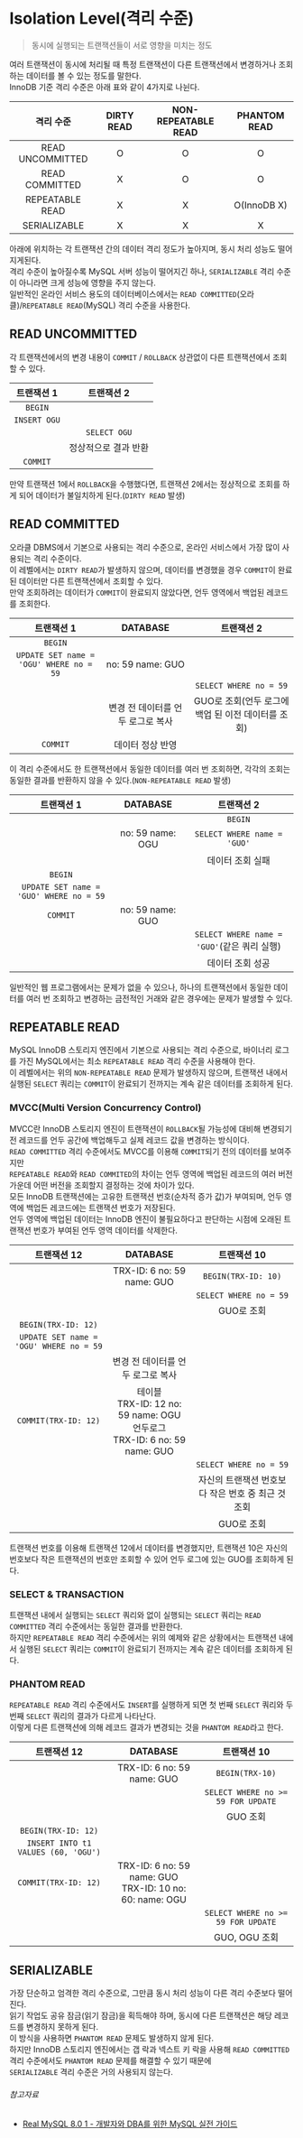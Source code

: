 # Isolation Level(격리 수준)

> 동시에 실행되는 트랜잭션들이 서로 영향을 미치는 정도

여러 트랜잭션이 동시에 처리될 때 특정 트랜잭션이 다른 트랜잭션에서 변경하거나 조회하는 데이터를 볼 수 있는 정도를 말한다.  
InnoDB 기준 격리 수준은 아래 표와 같이 4가지로 나뉜다.

|      격리 수준       | DIRTY READ | NON-REPEATABLE READ | PHANTOM READ |
|:----------------:|:----------:|:-------------------:|:------------:|
| READ UNCOMMITTED |     O      |          O          |      O       |
|  READ COMMITTED  |     X      |          O          |      O       |
| REPEATABLE READ  |     X      |          X          | O(InnoDB X)  |
|   SERIALIZABLE   |     X      |          X          |      X       |

아래에 위치하는 각 트랜잭션 간의 데이터 격리 정도가 높아지며, 동시 처리 성능도 떨어지게된다.  
격리 수준이 높아질수록 MySQL 서버 성능이 떨어지긴 하나, `SERIALIZABLE` 격리 수준이 아니라면 크게 성능에 영향을 주지 않는다.  
일반적인 온라인 서비스 용도의 데이터베이스에서는 `READ COMMITTED`(오라클)/`REPEATABLE READ`(MySQL) 격리 수준을 사용한다.

## READ UNCOMMITTED

각 트랜잭션에서의 변경 내용이 `COMMIT` / `ROLLBACK` 상관없이 다른 트랜잭션에서 조회할 수 있다.

|    트랜잭션 1    |    트랜잭션 2    |
|:------------:|:------------:|
|   `BEGIN`    |              |
| `INSERT OGU` |              |
|              | `SELECT OGU` |
|              | 정상적으로 결과 반환  |
|   `COMMIT`   |              |

만약 트랜잭션 1에서 `ROLLBACK`을 수행했다면, 트랜잭션 2에서는 정상적으로 조회를 하게 되어 데이터가 불일치하게 된다.(`DIRTY READ` 발생)

## READ COMMITTED

오라클 DBMS에서 기본으로 사용되는 격리 수준으로, 온라인 서비스에서 가장 많이 사용되는 격리 수준이다.  
이 레벨에서는 `DIRTY READ`가 발생하지 않으며, 데이터를 변경했을 경우 `COMMIT`이 완료된 데이터만 다른 트랜잭션에서 조회할 수 있다.  
만약 조회하려는 데이터가 `COMMIT`이 완료되지 않았다면, 언두 영역에서 백업된 레코드를 조회한다.

|                 트랜잭션 1                  |      DATABASE       |             트랜잭션 2              |
|:---------------------------------------:|:-------------------:|:-------------------------------:|
|                 `BEGIN`                 |                     |                                 |
| `UPDATE SET name = 'OGU' WHERE no = 59` |  no: 59 name: GUO   |                                 |
|                                         |                     |     `SELECT WHERE no = 59`      |
|                                         | 변경 전 데이터를 언두 로그로 복사 | GUO로 조회(언두 로그에 백업 된 이전 데이터를 조회) |
|                `COMMIT`                 |      데이터 정상 반영      |                                 |

이 격리 수준에서도 한 트랜잭션에서 동일한 데이터를 여러 번 조회하면, 각각의 조회는 동일한 결과를 반환하지 않을 수 있다.(`NON-REPEATABLE READ` 발생)

|                 트랜잭션 1                  |     DATABASE     |                트랜잭션 2                 |
|:---------------------------------------:|:----------------:|:-------------------------------------:|
|                                         |                  |                `BEGIN`                |
|                                         | no: 59 name: OGU |      `SELECT WHERE name = 'GUO'`      |
|                                         |                  |               데이터 조회 실패               |
|                 `BEGIN`                 |                  |                                       |
| `UPDATE SET name = 'GUO' WHERE no = 59` |                  |                                       |
|                `COMMIT`                 | no: 59 name: GUO |                                       |
|                                         |                  | `SELECT WHERE name = 'GUO'`(같은 쿼리 실행) |
|                                         |                  |               데이터 조회 성공               |

일반적인 웹 프로그램에서는 문제가 없을 수 있으나, 하나의 트랜잭션에서 동일한 데이터를 여러 번 조회하고 변경하는 금전적인 거래와 같은 경우에는 문제가 발생할 수 있다.

## REPEATABLE READ

MySQL InnoDB 스토리지 엔진에서 기본으로 사용되는 격리 수준으로, 바이너리 로그를 가진 MySQL에서는 최소 `REPEATABLE READ` 격리 수준을 사용해야 한다.  
이 레벨에서는 위의 `NON-REPEATABLE READ` 문제가 발생하지 않으며, 트랜잭션 내에서 실행된 `SELECT` 쿼리는 `COMMIT`이 완료되기 전까지는 계속 같은 데이터를 조회하게 된다.

### MVCC(Multi Version Concurrency Control)

MVCC란 InnoDB 스토리지 엔진이 트랜잭션이 `ROLLBACK`될 가능성에 대비해 변경되기 전 레코드를 언두 공간에 백업해두고 실제 레코드 값을 변경하는 방식이다.  
`READ COMMITTED` 격리 수준에서도 MVCC를 이용해 `COMMIT`되기 전의 데이터를 보여주지만  
`REPEATABLE READ`와 `READ COMMITED`의 차이는 언두 영역에 백업된 레코드의 여러 버전 가운데 어떤 버전을 조회할지 결정하는 것에 차이가 있다.  
모든 InnoDB 트랜잭션에는 고유한 트랜잭션 번호(순차적 증가 값)가 부여되며, 언두 영역에 백업든 레코드에는 트랜잭션 번호가 저장된다.  
언두 영역에 백업된 데이터는 InnoDB 엔진이 불필요하다고 판단하는 시점에 오래된 트랜잭션 번호가 부여된 언두 영역 데이터를 삭제한다.

|                 트랜잭션 12                 |                                 DATABASE                                 |            트랜잭션 10            |
|:---------------------------------------:|:------------------------------------------------------------------------:|:-----------------------------:|
|                                         |                        TRX-ID: 6 no: 59 name: GUO                        |      `BEGIN(TRX-ID: 10)`      |
|                                         |                                                                          |    `SELECT WHERE no = 59`     |
|                                         |                                                                          |            GUO로 조회            |
|           `BEGIN(TRX-ID: 12)`           |                                                                          |                               |
| `UPDATE SET name = 'OGU' WHERE no = 59` |                                                                          |                               |
|                                         |                           변경 전 데이터를 언두 로그로 복사                            |                               |
|          `COMMIT(TRX-ID: 12)`           | 테이블<br>TRX-ID: 12 no: 59 name: OGU<br>언두로그<br>TRX-ID: 6 no: 59 name: GUO |                               |
|                                         |                                                                          |    `SELECT WHERE no = 59`     |
|                                         |                                                                          | 자신의 트랜잭션 번호보다 작은 번호 중 최근 것 조회 |
|                                         |                                                                          |            GUO로 조회            |

트랜잭션 번호를 이용해 트랜잭션 12에서 데이터를 변경했지만, 트랜잭션 10은 자신의 번호보다 작은 트랜잭션의 번호만 조회할 수 있어 언두 로그에 있는 GUO를 조회하게 된다.

### SELECT & TRANSACTION

트랜잭션 내에서 실행되는 `SELECT` 쿼리와 없이 실행되는 `SELECT` 쿼리는 `READ COMMITTED` 격리 수준에서는 동일한 결과를 반환한다.  
하지만 `REPEATABLE READ` 격리 수준에서는 위의 예제와 같은 상황에서는 트랜잭션 내에서 실행된 `SELECT` 쿼리는 `COMMIT`이 완료되기 전까지는 계속 같은 데이터를 조회하게 된다.

### PHANTOM READ

`REPEATABLE READ` 격리 수준에서도 `INSERT`를 실행하게 되면 첫 번째 `SELECT` 쿼리와 두 번째 `SELECT` 쿼리의 결과가 다르게 나타난다.  
이렇게 다른 트랜잭션에 의해 레코드 결과가 변경되는 것을 `PHANTOM READ`라고 한다.

|               트랜잭션 12               |                          DATABASE                          |              트랜잭션 10               |
|:-----------------------------------:|:----------------------------------------------------------:|:----------------------------------:|
|                                     |                 TRX-ID: 6 no: 59 name: GUO                 |          `BEGIN(TRX-10)`           |
|                                     |                                                            | `SELECT WHERE no >= 59 FOR UPDATE` |
|                                     |                                                            |               GUO 조회               |
|         `BEGIN(TRX-ID: 12)`         |                                                            |                                    |
| `INSERT INTO t1 VALUES (60, 'OGU')` |                                                            |                                    |
|        `COMMIT(TRX-ID: 12)`         | TRX-ID: 6 no: 59 name: GUO<br>TRX-ID: 10 no: 60: name: OGU |                                    |
|                                     |                                                            | `SELECT WHERE no >= 59 FOR UPDATE` |
|                                     |                                                            |            GUO, OGU 조회             |

## SERIALIZABLE

가장 단순하고 엄격한 격리 수준으로, 그만큼 동시 처리 성능이 다른 격리 수준보다 떨어진다.  
읽기 작업도 공유 잠금(읽기 잠금)을 획득해야 하며, 동시에 다른 트랜잭션은 해당 레코드를 변경하지 못하게 된다.  
이 방식을 사용하면 `PHANTOM READ` 문제도 발생하지 않게 된다.  
하지만 InnoDB 스토리지 엔진에서는 갭 락과 넥스트 키 락을 사용해 `READ COMMITTED` 격리 수준에서도 `PHANTOM READ` 문제를 해결할 수 있기 때문에  
`SERIALIZABLE` 격리 수준은 거의 사용되지 않는다.

###### 참고자료

- [Real MySQL 8.0 1 - 개발자와 DBA를 위한 MySQL 실전 가이드](https://www.nl.go.kr/seoji/contents/S80100000000.do?schM=intgr_detail_view_isbn&page=1&pageUnit=10&schType=simple&schStr=Real+MySQL&isbn=9791158392703&cipId=228440237%2C)